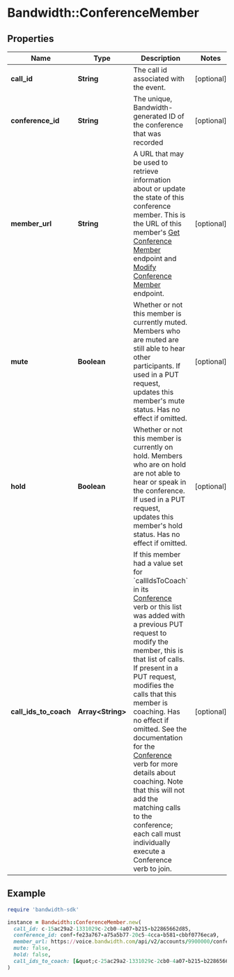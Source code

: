 # Bandwidth::ConferenceMember

## Properties

| Name | Type | Description | Notes |
| ---- | ---- | ----------- | ----- |
| **call_id** | **String** | The call id associated with the event. | [optional] |
| **conference_id** | **String** | The unique, Bandwidth-generated ID of the conference that was recorded | [optional] |
| **member_url** | **String** | A URL that may be used to retrieve information about or update the state of this conference member. This is the URL of this member&#39;s [Get Conference Member](/apis/voice/#operation/getConferenceMember) endpoint and [Modify Conference Member](/apis/voice/#operation/updateConferenceMember) endpoint. | [optional] |
| **mute** | **Boolean** | Whether or not this member is currently muted. Members who are muted are still able to hear other participants.  If used in a PUT request, updates this member&#39;s mute status. Has no effect if omitted. | [optional] |
| **hold** | **Boolean** | Whether or not this member is currently on hold. Members who are on hold are not able to hear or speak in the conference.  If used in a PUT request, updates this member&#39;s hold status. Has no effect if omitted. | [optional] |
| **call_ids_to_coach** | **Array&lt;String&gt;** | If this member had a value set for &#x60;callIdsToCoach&#x60; in its [Conference](/docs/voice/bxml/conference) verb or this list was added with a previous PUT request to modify the member, this is that list of calls.  If present in a PUT request, modifies the calls that this member is coaching. Has no effect if omitted. See the documentation for the [Conference](/docs/voice/bxml/conference) verb for more details about coaching. Note that this will not add the matching calls to the conference; each call must individually execute a Conference verb to join. | [optional] |

## Example

```ruby
require 'bandwidth-sdk'

instance = Bandwidth::ConferenceMember.new(
  call_id: c-15ac29a2-1331029c-2cb0-4a07-b215-b22865662d85,
  conference_id: conf-fe23a767-a75a5b77-20c5-4cca-b581-cbbf0776eca9,
  member_url: https://voice.bandwidth.com/api/v2/accounts/9900000/conferences/conf-fe23a767-a75a5b77-20c5-4cca-b581-cbbf0776eca9/members/c-15ac29a2-1331029c-2cb0-4a07-b215-b22865662d85,
  mute: false,
  hold: false,
  call_ids_to_coach: [&quot;c-25ac29a2-1331029c-2cb0-4a07-b215-b22865662d85&quot;]
)
```

